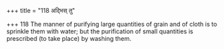 +++
title = "118 अद्भिस् तु"

+++
118	The manner of purifying large quantities of grain and of cloth is to sprinkle them with water; but the purification of small quantities is prescribed (to take place) by washing them.